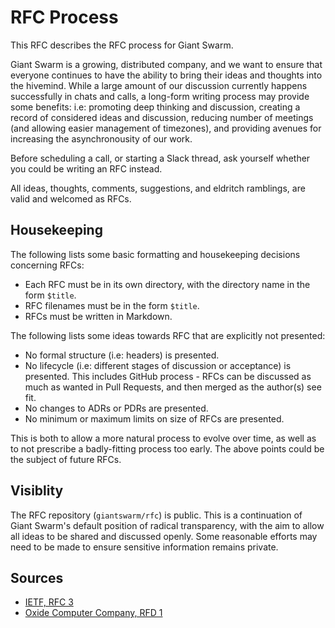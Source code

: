 # RFC Process

This RFC describes the RFC process for Giant Swarm.

Giant Swarm is a growing, distributed company, and we want to ensure that everyone continues to have the ability to bring their ideas and thoughts into the hivemind. While a large amount of our discussion currently happens successfully in chats and calls, a long-form writing process may provide some benefits: i.e: promoting deep thinking and discussion, creating a record of considered ideas and discussion, reducing number of meetings (and allowing easier management of timezones), and providing avenues for increasing the asynchronousity of our work.

Before scheduling a call, or starting a Slack thread, ask yourself whether you could be writing an RFC instead.

All ideas, thoughts, comments, suggestions, and eldritch ramblings, are valid and welcomed as RFCs.

## Housekeeping

The following lists some basic formatting and housekeeping decisions concerning RFCs:

- Each RFC must be in its own directory, with the directory name in the form `$title`.
- RFC filenames must be in the form `$title`.
- RFCs must be written in Markdown.

The following lists some ideas towards RFC that are explicitly not presented:

- No formal structure (i.e: headers) is presented.
- No lifecycle (i.e: different stages of discussion or acceptance) is presented. This includes GitHub process - RFCs can be discussed as much as wanted in Pull Requests, and then merged as the author(s) see fit.
- No changes to ADRs or PDRs are presented.
- No minimum or maximum limits on size of RFCs are presented.

This is both to allow a more natural process to evolve over time, as well as to not prescribe a badly-fitting process too early. The above points could be the subject of future RFCs.

## Visiblity

The RFC repository (`giantswarm/rfc`) is public. This is a continuation of Giant Swarm's default position of radical transparency, with the aim to allow all ideas to be shared and discussed openly. Some reasonable efforts may need to be made to ensure sensitive information remains private.

## Sources

- [IETF, RFC 3](https://tools.ietf.org/html/rfc3)
- [Oxide Computer Company, RFD 1](https://oxide.computer/blog/rfd-1-requests-for-discussion/)
